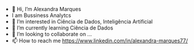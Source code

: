 - 👋 Hi, I’m Alexandra Marques
- I am Bussiness Analytcs
- 👀 I’m interested in Ciência de Dados, Inteligência Artificial
- 🌱 I’m currently learning Ciência de Dados
- 💞️ I’m looking to collaborate on ...
- 📫 How to reach me https://www.linkedin.com/in/alexandra-marques77/

<!---
aemarque/aemarque is a ✨ special ✨ repository because its `README.md` (this file) appears on your GitHub profile.
You can click the Preview link to take a look at your changes.
--->
